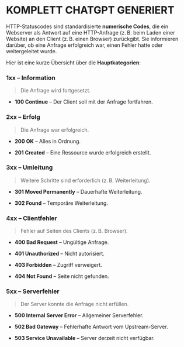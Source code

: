# **KOMPLETT CHATGPT GENERIERT**

HTTP-Statuscodes sind standardisierte **numerische Codes**, die ein Webserver als Antwort auf eine HTTP-Anfrage (z. B. beim Laden einer Website) an den Client (z. B. einen Browser) zurückgibt. Sie informieren darüber, ob eine Anfrage erfolgreich war, einen Fehler hatte oder weitergeleitet wurde.

Hier ist eine kurze Übersicht über die **Hauptkategorien**:

### 1xx – **Information**

> Die Anfrage wird fortgesetzt.

- **100 Continue** – Der Client soll mit der Anfrage fortfahren.
    

### 2xx – **Erfolg**

> Die Anfrage war erfolgreich.

- **200 OK** – Alles in Ordnung.
    
- **201 Created** – Eine Ressource wurde erfolgreich erstellt.
    

### 3xx – **Umleitung**

> Weitere Schritte sind erforderlich (z. B. Weiterleitung).

- **301 Moved Permanently** – Dauerhafte Weiterleitung.
    
- **302 Found** – Temporäre Weiterleitung.
    

### 4xx – **Clientfehler**

> Fehler auf Seiten des Clients (z. B. Browser).

- **400 Bad Request** – Ungültige Anfrage.
    
- **401 Unauthorized** – Nicht autorisiert.
    
- **403 Forbidden** – Zugriff verweigert.
    
- **404 Not Found** – Seite nicht gefunden.
    

### 5xx – **Serverfehler**

> Der Server konnte die Anfrage nicht erfüllen.

- **500 Internal Server Error** – Allgemeiner Serverfehler.
    
- **502 Bad Gateway** – Fehlerhafte Antwort vom Upstream-Server.
    
- **503 Service Unavailable** – Server derzeit nicht verfügbar.
    